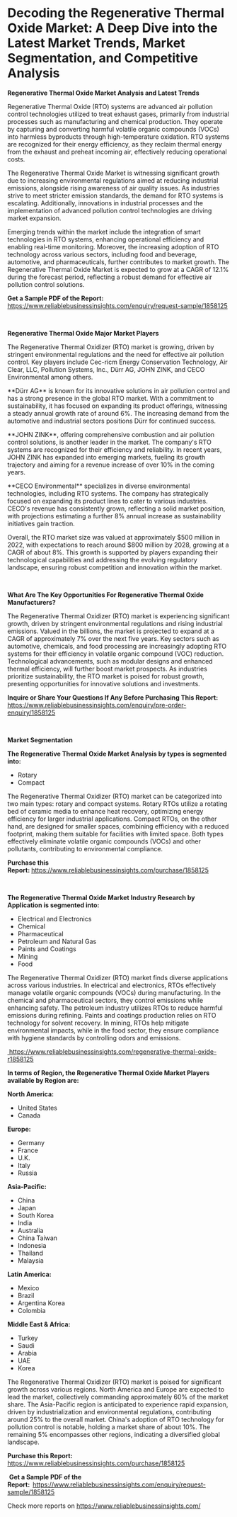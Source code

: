 <p><h1>Decoding the Regenerative Thermal Oxide Market: A Deep Dive into the Latest Market Trends, Market Segmentation, and Competitive Analysis</h1></p><p><strong>Regenerative Thermal Oxide Market Analysis and Latest Trends</strong></p>
<p><p>Regenerative Thermal Oxide (RTO) systems are advanced air pollution control technologies utilized to treat exhaust gases, primarily from industrial processes such as manufacturing and chemical production. They operate by capturing and converting harmful volatile organic compounds (VOCs) into harmless byproducts through high-temperature oxidation. RTO systems are recognized for their energy efficiency, as they reclaim thermal energy from the exhaust and preheat incoming air, effectively reducing operational costs.</p><p>The Regenerative Thermal Oxide Market is witnessing significant growth due to increasing environmental regulations aimed at reducing industrial emissions, alongside rising awareness of air quality issues. As industries strive to meet stricter emission standards, the demand for RTO systems is escalating. Additionally, innovations in industrial processes and the implementation of advanced pollution control technologies are driving market expansion.</p><p>Emerging trends within the market include the integration of smart technologies in RTO systems, enhancing operational efficiency and enabling real-time monitoring. Moreover, the increasing adoption of RTO technology across various sectors, including food and beverage, automotive, and pharmaceuticals, further contributes to market growth. The Regenerative Thermal Oxide Market is expected to grow at a CAGR of 12.1% during the forecast period, reflecting a robust demand for effective air pollution control solutions.</p></p>
<p><strong>Get a Sample PDF of the Report:&nbsp;</strong> <a href="https://www.reliablebusinessinsights.com/enquiry/request-sample/1858125?utm_campaign=2289&utm_medium=2&utm_source=Github&utm_content=ia&utm_term=28022025&utm_id=regenerative-thermal-oxide">https://www.reliablebusinessinsights.com/enquiry/request-sample/1858125</a></p>
<p>&nbsp;</p>
<p><strong>Regenerative Thermal Oxide Major Market Players</strong></p>
<p><p>The Regenerative Thermal Oxidizer (RTO) market is growing, driven by stringent environmental regulations and the need for effective air pollution control. Key players include Cec-ricm Energy Conservation Technology, Air Clear, LLC, Pollution Systems, Inc., Dürr AG, JOHN ZINK, and CECO Environmental among others.</p><p>**Dürr AG** is known for its innovative solutions in air pollution control and has a strong presence in the global RTO market. With a commitment to sustainability, it has focused on expanding its product offerings, witnessing a steady annual growth rate of around 6%. The increasing demand from the automotive and industrial sectors positions Dürr for continued success.</p><p>**JOHN ZINK**, offering comprehensive combustion and air pollution control solutions, is another leader in the market. The company's RTO systems are recognized for their efficiency and reliability. In recent years, JOHN ZINK has expanded into emerging markets, fueling its growth trajectory and aiming for a revenue increase of over 10% in the coming years.</p><p>**CECO Environmental** specializes in diverse environmental technologies, including RTO systems. The company has strategically focused on expanding its product lines to cater to various industries. CECO's revenue has consistently grown, reflecting a solid market position, with projections estimating a further 8% annual increase as sustainability initiatives gain traction.</p><p>Overall, the RTO market size was valued at approximately $500 million in 2022, with expectations to reach around $800 million by 2028, growing at a CAGR of about 8%. This growth is supported by players expanding their technological capabilities and addressing the evolving regulatory landscape, ensuring robust competition and innovation within the market.</p></p>
<p>&nbsp;</p>
<p><strong>What Are The Key Opportunities For Regenerative Thermal Oxide Manufacturers?</strong></p>
<p><p>The Regenerative Thermal Oxidizer (RTO) market is experiencing significant growth, driven by stringent environmental regulations and rising industrial emissions. Valued in the billions, the market is projected to expand at a CAGR of approximately 7% over the next five years. Key sectors such as automotive, chemicals, and food processing are increasingly adopting RTO systems for their efficiency in volatile organic compound (VOC) reduction. Technological advancements, such as modular designs and enhanced thermal efficiency, will further boost market prospects. As industries prioritize sustainability, the RTO market is poised for robust growth, presenting opportunities for innovative solutions and investments.</p></p>
<p><strong>Inquire or Share Your Questions If Any Before Purchasing This Report:</strong> <a href="https://www.reliablebusinessinsights.com/enquiry/pre-order-enquiry/1858125?utm_campaign=2289&utm_medium=2&utm_source=Github&utm_content=ia&utm_term=28022025&utm_id=regenerative-thermal-oxide">https://www.reliablebusinessinsights.com/enquiry/pre-order-enquiry/1858125</a></p>
<p>&nbsp;</p>
<p><strong>Market Segmentation</strong></p>
<p><strong>The Regenerative Thermal Oxide Market Analysis by types is segmented into:</strong></p>
<p><ul><li>Rotary</li><li>Compact</li></ul></p>
<p><p>The Regenerative Thermal Oxidizer (RTO) market can be categorized into two main types: rotary and compact systems. Rotary RTOs utilize a rotating bed of ceramic media to enhance heat recovery, optimizing energy efficiency for larger industrial applications. Compact RTOs, on the other hand, are designed for smaller spaces, combining efficiency with a reduced footprint, making them suitable for facilities with limited space. Both types effectively eliminate volatile organic compounds (VOCs) and other pollutants, contributing to environmental compliance.</p></p>
<p><strong>Purchase this Report:&nbsp;</strong><a href="https://www.reliablebusinessinsights.com/purchase/1858125?utm_campaign=2289&utm_medium=2&utm_source=Github&utm_content=ia&utm_term=28022025&utm_id=regenerative-thermal-oxide">https://www.reliablebusinessinsights.com/purchase/1858125</a></p>
<p>&nbsp;</p>
<p><strong>The Regenerative Thermal Oxide Market Industry Research by Application is segmented into:</strong></p>
<p><ul><li>Electrical and Electronics</li><li>Chemical</li><li>Pharmaceutical</li><li>Petroleum and Natural Gas</li><li>Paints and Coatings</li><li>Mining</li><li>Food</li></ul></p>
<p><p>The Regenerative Thermal Oxidizer (RTO) market finds diverse applications across various industries. In electrical and electronics, RTOs effectively manage volatile organic compounds (VOCs) during manufacturing. In the chemical and pharmaceutical sectors, they control emissions while enhancing safety. The petroleum industry utilizes RTOs to reduce harmful emissions during refining. Paints and coatings production relies on RTO technology for solvent recovery. In mining, RTOs help mitigate environmental impacts, while in the food sector, they ensure compliance with hygiene standards by controlling odors and emissions.</p></p>
<p><a href="https://www.reliablebusinessinsights.com/regenerative-thermal-oxide-r1858125?utm_campaign=2289&utm_medium=2&utm_source=Github&utm_content=ia&utm_term=28022025&utm_id=regenerative-thermal-oxide">&nbsp;https://www.reliablebusinessinsights.com/regenerative-thermal-oxide-r1858125</a></p>
<p><strong>In terms of Region, the Regenerative Thermal Oxide Market Players available by Region are:</strong></p>
<p>
    <p> <strong> North America: </strong>
        <ul>
            <li>United States</li>
            <li>Canada</li>
        </ul>
        </p> 
    <p> <strong> Europe: </strong>
        <ul>
            <li>Germany</li>
            <li>France</li>
            <li>U.K.</li>
            <li>Italy</li>
            <li>Russia</li>
        </ul>
        </p> 
    <p> <strong> Asia-Pacific: </strong>
        <ul>
            <li>China</li>
            <li>Japan</li>
            <li>South Korea</li>
            <li>India</li>
            <li>Australia</li>
            <li>China Taiwan</li>
            <li>Indonesia</li>
            <li>Thailand</li>
            <li>Malaysia</li>
        </ul>
        </p> 
    <p> <strong> Latin America: </strong>
        <ul>
            <li>Mexico</li>
            <li>Brazil</li>
            <li>Argentina Korea</li>
            <li>Colombia</li>
        </ul>
        </p> 
    <p> <strong> Middle East & Africa: </strong>
        <ul>
            <li>Turkey</li>
            <li>Saudi</li>
            <li>Arabia</li>
            <li>UAE</li>
            <li>Korea</li>
        </ul>
    </p>
    </p>
<p><p>The Regenerative Thermal Oxidizer (RTO) market is poised for significant growth across various regions. North America and Europe are expected to lead the market, collectively commanding approximately 60% of the market share. The Asia-Pacific region is anticipated to experience rapid expansion, driven by industrialization and environmental regulations, contributing around 25% to the overall market. China's adoption of RTO technology for pollution control is notable, holding a market share of about 10%. The remaining 5% encompasses other regions, indicating a diversified global landscape.</p></p>
<p><strong>Purchase this Report: </strong><a href="https://www.reliablebusinessinsights.com/purchase/1858125?utm_campaign=2289&utm_medium=2&utm_source=Github&utm_content=ia&utm_term=28022025&utm_id=regenerative-thermal-oxide">https://www.reliablebusinessinsights.com/purchase/1858125</a></p>
<p>&nbsp;<strong>Get a Sample PDF of the Report:&nbsp;&nbsp;</strong><a href="https://www.reliablebusinessinsights.com/enquiry/request-sample/1858125?utm_campaign=2289&utm_medium=2&utm_source=Github&utm_content=ia&utm_term=28022025&utm_id=regenerative-thermal-oxide">https://www.reliablebusinessinsights.com/enquiry/request-sample/1858125</a></p>
<p><strong></strong></p>
<p>Check more reports on <a href="https://www.reliablebusinessinsights.com/?utm_campaign=2289&utm_medium=2&utm_source=Github&utm_content=ia&utm_term=28022025&utm_id=regenerative-thermal-oxide">https://www.reliablebusinessinsights.com/</a></p>